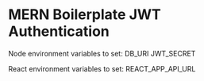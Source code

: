 # MERN Boilerplate JWT Authentication

Node environment variables to set:
DB_URI
JWT_SECRET

React environment variables to set:
REACT_APP_API_URL
